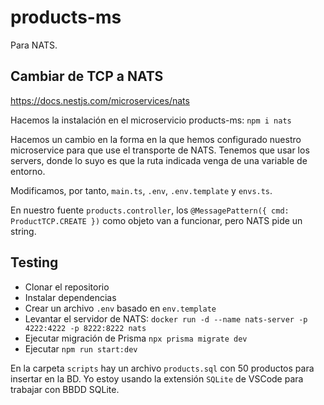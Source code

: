 # products-ms

Para NATS.

## Cambiar de TCP a NATS

https://docs.nestjs.com/microservices/nats

Hacemos la instalación en el microservicio products-ms: `npm i nats`

Hacemos un cambio en la forma en la que hemos configurado nuestro microservice para que use el transporte de NATS. Tenemos que usar los servers, donde lo suyo es que la ruta indicada venga de una variable de entorno.

Modificamos, por tanto, `main.ts`, `.env`, `.env.template` y `envs.ts`.

En nuestro fuente `products.controller`, los `@MessagePattern({ cmd: ProductTCP.CREATE })` como objeto van a funcionar, pero NATS pide un string.

## Testing

- Clonar el repositorio
- Instalar dependencias
- Crear un archivo `.env` basado en `env.template`
- Levantar el servidor de NATS: `docker run -d --name nats-server -p 4222:4222 -p 8222:8222 nats`
- Ejecutar migración de Prisma `npx prisma migrate dev`
- Ejecutar `npm run start:dev`

En la carpeta `scripts` hay un archivo `products.sql` con 50 productos para insertar en la BD. Yo estoy usando la extensión `SQLite` de VSCode para trabajar con BBDD SQLite.
